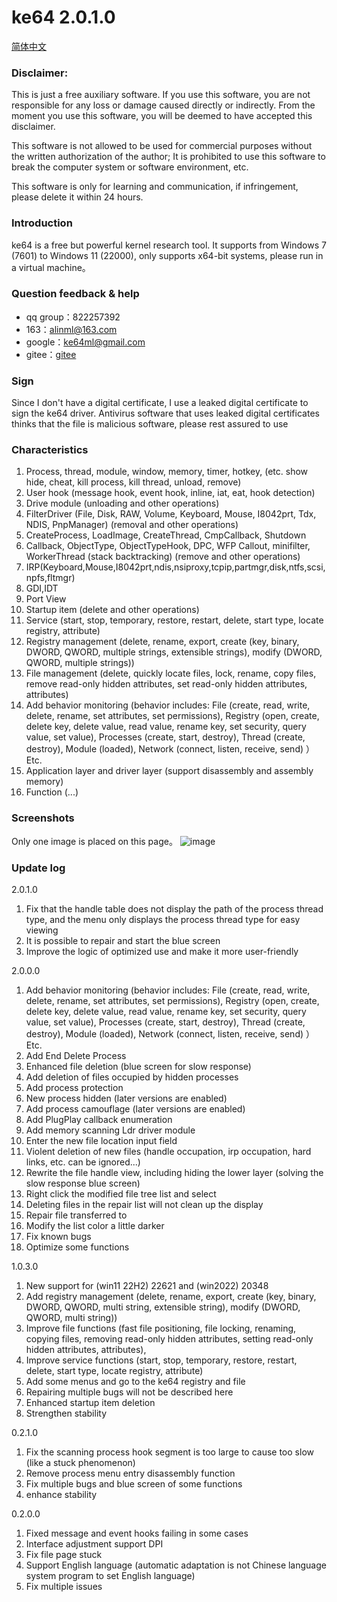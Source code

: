 # ke64 2.0.1.0

[简体中文](https://github.com/alinml/ke64/blob/main/README_Chinese.md)

### Disclaimer:
This is just a free auxiliary software. If you use this software, you are not responsible for any loss or damage caused directly or indirectly. From the moment you use this software, you will be deemed to have accepted this disclaimer.

This software is not allowed to be used for commercial purposes without the written authorization of the author; It is prohibited to use this software to break the computer system or software environment, etc.

This software is only for learning and communication, if infringement, please delete it within 24 hours.

### Introduction

ke64 is a free but powerful kernel research tool. It supports from Windows 7 (7601) to Windows 11 (22000), only supports x64-bit systems, please run in a virtual machine。

### Question feedback & help
* qq group：822257392
* 163：alinml@163.com
* google：ke64ml@gmail.com
* gitee：[gitee](https://gitee.com/alinml/ke64)

### Sign
Since I don't have a digital certificate, I use a leaked digital certificate to sign the ke64 driver. Antivirus software that uses leaked digital certificates thinks that the file is malicious software, please rest assured to use


### Characteristics
1. Process, thread, module, window, memory, timer, hotkey, (etc. show hide, cheat, kill process, kill thread, unload, remove)
2. User hook (message hook, event hook, inline, iat, eat, hook detection)
3. Drive module (unloading and other operations)
4. FilterDriver (File, Disk, RAW, Volume, Keyboard, Mouse, I8042prt, Tdx, NDIS, PnpManager) (removal and other operations)
5. CreateProcess, LoadImage, CreateThread, CmpCallback, Shutdown
6. Callback, ObjectType, ObjectTypeHook, DPC, WFP Callout, minifilter, WorkerThread (stack backtracking) (remove and other operations)
7. IRP(Keyboard,Mouse,I8042prt,ndis,nsiproxy,tcpip,partmgr,disk,ntfs,scsi,npfs,fltmgr)
8. GDI,IDT
9. Port View
10. Startup item (delete and other operations)
11. Service (start, stop, temporary, restore, restart, delete, start type, locate registry, attribute)
12. Registry management (delete, rename, export, create (key, binary, DWORD, QWORD, multiple strings, extensible strings), modify (DWORD, QWORD, multiple strings))
13. File management (delete, quickly locate files, lock, rename, copy files, remove read-only hidden attributes, set read-only hidden attributes, attributes)
14. Add behavior monitoring (behavior includes:
File (create, read, write, delete, rename, set attributes, set permissions),
Registry (open, create, delete key, delete value, read value, rename key, set security, query value, set value),
Processes (create, start, destroy),
Thread (create, destroy),
Module (loaded),
Network (connect, listen, receive, send)
）Etc.
15. Application layer and driver layer (support disassembly and assembly memory)
16. Function (...)

### Screenshots
Only one image is placed on this page。
![image](https://github.com/alinml/ke64/blob/main/screenshots/mon.png)


### Update log 
2.0.1.0
1. Fix that the handle table does not display the path of the process thread type, and the menu only displays the process thread type for easy viewing
2. It is possible to repair and start the blue screen
3. Improve the logic of optimized use and make it more user-friendly

2.0.0.0
1. Add behavior monitoring (behavior includes:
File (create, read, write, delete, rename, set attributes, set permissions),
Registry (open, create, delete key, delete value, read value, rename key, set security, query value, set value),
Processes (create, start, destroy),
Thread (create, destroy),
Module (loaded),
Network (connect, listen, receive, send)
）Etc.
2. Add End Delete Process
3. Enhanced file deletion (blue screen for slow response)
4. Add deletion of files occupied by hidden processes
5. Add process protection
6. New process hidden (later versions are enabled)
7. Add process camouflage (later versions are enabled)
8. Add PlugPlay callback enumeration
9. Add memory scanning Ldr driver module
10. Enter the new file location input field
11. Violent deletion of new files (handle occupation, irp occupation, hard links, etc. can be ignored...)
12. Rewrite the file handle view, including hiding the lower layer (solving the slow response blue screen)
13. Right click the modified file tree list and select
14. Deleting files in the repair list will not clean up the display
15. Repair file transferred to
16. Modify the list color a little darker
17. Fix known bugs
18. Optimize some functions

1.0.3.0
1. New support for (win11 22H2) 22621 and (win2022) 20348
2. Add registry management (delete, rename, export, create (key, binary, DWORD, QWORD, multi string, extensible string), modify (DWORD, QWORD, multi string))
3. Improve file functions (fast file positioning, file locking, renaming, copying files, removing read-only hidden attributes, setting read-only hidden attributes, attributes),
4. Improve service functions (start, stop, temporary, restore, restart, delete, start type, locate registry, attribute)
5. Add some menus and go to the ke64 registry and file
6. Repairing multiple bugs will not be described here
7. Enhanced startup item deletion
8. Strengthen stability

0.2.1.0
1. Fix the scanning process hook segment is too large to cause too slow (like a stuck phenomenon)
2. Remove process menu entry disassembly function
3. Fix multiple bugs and blue screen of some functions
4. enhance stability

0.2.0.0
1. Fixed message and event hooks failing in some cases
2. Interface adjustment support DPI
3. Fix file page stuck
4. Support English language (automatic adaptation is not Chinese language system program to set English language)
5. Fix multiple issues
